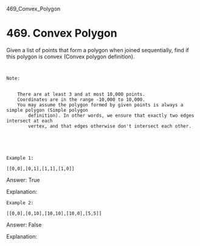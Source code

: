469_Convex_Polygon
# 469. Convex Polygon

Given a list of points that form a polygon when joined sequentially, find if this polygon is
        convex (Convex
            polygon definition).

     

    Note:

    
        There are at least 3 and at most 10,000 points.
        Coordinates are in the range -10,000 to 10,000.
        You may assume the polygon formed by given points is always a simple polygon (Simple polygon
            definition). In other words, we ensure that exactly two edges intersect at each
            vertex, and that edges otherwise don't intersect each other.
        
    

     

    Example 1:

    [[0,0],[0,1],[1,1],[1,0]]

Answer: True

Explanation:

    Example 2:

    [[0,0],[0,10],[10,10],[10,0],[5,5]]

Answer: False

Explanation: